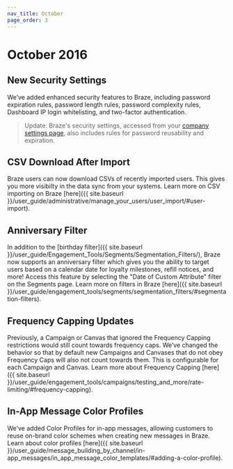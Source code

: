 ```yaml
---
nav_title: October
page_order: 3
---
```


# October 2016

## New Security Settings
We’ve added enhanced security features to Braze, including password expiration rules, password length rules, password complexity rules, Dashboard IP login whitelisting, and two-factor authentication.

> Update: Braze's security settings, accessed from your [company settings page](https://dashboard-01.braze.com/company_settings/company_settings), also includes rules for password reusability and expiration.

## CSV Download After Import
Braze users can now download CSVs of recently imported users. This gives you more visibilty in the data sync from your systems. Learn more on CSV importing on Braze [here]({{ site.baseurl }}/user_guide/administrative/manage_your_users/user_import/#user-import).

## Anniversary Filter
In addition to the [birthday filter]({{ site.baseurl }}/user_guide/Engagement_Tools/Segments/Segmentation_Filters/), Braze now supports an anniversary filter which gives you the ability to target users based on a calendar date for loyalty milestones, refill notices, and more! Access this feature by selecting the "Date of Custom Attribute" filter on the Segments page. Learn more on filters in Braze [here]({{ site.baseurl }}/user_guide/engagement_tools/segments/segmentation_filters/#segmentation-filters).

## Frequency Capping Updates
Previously, a Campaign or Canvas that ignored the Frequency Capping restrictions would still count towards frequency caps. We’ve changed the behavior so that by default new Campaigns and Canvases that do not obey Frequency Caps will also not count towards them. This is configurable for each Campaign and Canvas. Learn more about Frequency Capping [here]({{ site.baseurl }}/user_guide/engagement_tools/campaigns/testing_and_more/rate-limiting/#frequency-capping).

## In-App Message Color Profiles
We’ve added Color Profiles for in-app messages, allowing customers to reuse on-brand color schemes when creating new messages in Braze. Learn about color profiles [here]({{ site.baseurl }}/user_guide/message_building_by_channel/in-app_messages/in_app_message_color_templates/#adding-a-color-profile).
